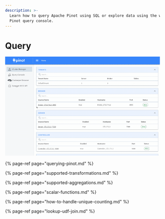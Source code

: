```yaml
---
description: >-
  Learn how to query Apache Pinot using SQL or explore data using the web-based
  Pinot query console.
---
```


# Query

![](../../.gitbook/assets/pinot-ui-width-1000.gif)

{% page-ref page="querying-pinot.md" %}

{% page-ref page="supported-transformations.md" %}

{% page-ref page="supported-aggregations.md" %}

{% page-ref page="scalar-functions.md" %}

{% page-ref page="how-to-handle-unique-counting.md" %}

{% page-ref page="lookup-udf-join.md" %}


